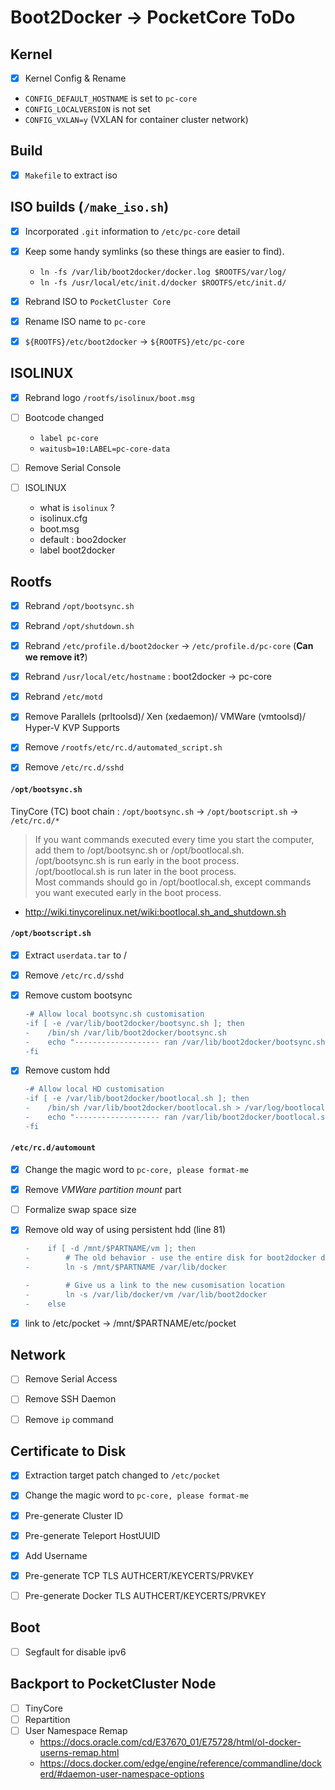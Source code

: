 # Boot2Docker -> PocketCore ToDo

## Kernel

- [x] Kernel Config & Rename
 * `CONFIG_DEFAULT_HOSTNAME` is set to `pc-core`
 * `CONFIG_LOCALVERSION` is not set
 * `CONFIG_VXLAN=y` (VXLAN for container cluster network)


## Build

- [x] `Makefile` to extract iso


## ISO builds (`/make_iso.sh`)

- [x] Incorporated `.git` information to `/etc/pc-core` detail
- [x] Keep some handy symlinks (so these things are easier to find).
  * `ln -fs /var/lib/boot2docker/docker.log $ROOTFS/var/log/`
  * `ln -fs /usr/local/etc/init.d/docker $ROOTFS/etc/init.d/`

- [x] Rebrand ISO to `PocketCluster Core`
- [x] Rename ISO name to `pc-core`
- [x] `${ROOTFS}/etc/boot2docker` -> `${ROOTFS}/etc/pc-core`


## ISOLINUX

- [x] Rebrand logo `/rootfs/isolinux/boot.msg`
- [ ] Bootcode changed

  * `label pc-core`
  * `waitusb=10:LABEL=pc-core-data`
- [ ] Remove Serial Console
- [ ] ISOLINUX

  * what is `isolinux` ?
  * isolinux.cfg
  * boot.msg
  * default : boo2docker
  * label boot2docker


## Rootfs

- [x] Rebrand `/opt/bootsync.sh`
- [x] Rebrand `/opt/shutdown.sh`
- [x] Rebrand `/etc/profile.d/boot2docker` -> `/etc/profile.d/pc-core` (**Can we remove it?**)
- [x] Rebrand `/usr/local/etc/hostname` : boot2docker -> pc-core
- [x] Rebrand `/etc/motd`

- [x] Remove Parallels (prltoolsd)/ Xen (xedaemon)/ VMWare (vmtoolsd)/ Hyper-V KVP Supports
- [x] Remove `/rootfs/etc/rc.d/automated_script.sh`
- [x] Remove `/etc/rc.d/sshd`


#### `/opt/bootsync.sh`

TinyCore (TC) boot chain : `/opt/bootsync.sh` -> `/opt/bootscript.sh` -> `/etc/rc.d/*`

> If you want commands executed every time you start the computer, add them to /opt/bootsync.sh or /opt/bootlocal.sh.  
> /opt/bootsync.sh is run early in the boot process.  
> /opt/bootlocal.sh is run later in the boot process.  
> Most commands should go in /opt/bootlocal.sh, except commands you want executed early in the boot process.  
- <http://wiki.tinycorelinux.net/wiki:bootlocal.sh_and_shutdown.sh>  


#### `/opt/bootscript.sh`

- [x] Extract `userdata.tar` to /
- [x] Remove `/etc/rc.d/sshd`
- [x] Remove custom bootsync

  ```diff
  -# Allow local bootsync.sh customisation
  -if [ -e /var/lib/boot2docker/bootsync.sh ]; then
  -    /bin/sh /var/lib/boot2docker/bootsync.sh
  -    echo "------------------- ran /var/lib/boot2docker/bootsync.sh"
  -fi
  ```
- [x] Remove custom hdd

  ```diff
  -# Allow local HD customisation
  -if [ -e /var/lib/boot2docker/bootlocal.sh ]; then
  -    /bin/sh /var/lib/boot2docker/bootlocal.sh > /var/log/bootlocal.log 2>&1 &
  -    echo "------------------- ran /var/lib/boot2docker/bootlocal.sh"
  -fi
  ```


#### `/etc/rc.d/automount`

- [x] Change the magic word to `pc-core, please format-me`
- [x] Remove _VMWare partition mount_ part
- [ ] Formalize swap space size
- [x] Remove old way of using persistent hdd (line 81)

  ```diff
  -    if [ -d /mnt/$PARTNAME/vm ]; then
  -        # The old behavior - use the entire disk for boot2docker data
  -        ln -s /mnt/$PARTNAME /var/lib/docker

  -        # Give us a link to the new cusomisation location
  -        ln -s /var/lib/docker/vm /var/lib/boot2docker
  -    else
  ```
- [x] link to /etc/pocket -> /mnt/$PARTNAME/etc/pocket


## Network

- [ ] Remove Serial Access
- [ ] Remove SSH Daemon
- [ ] Remove `ip` command


## Certificate to Disk

- [x] Extraction target patch changed to `/etc/pocket`
- [x] Change the magic word to `pc-core, please format-me`
- [x] Pre-generate Cluster ID
- [x] Pre-generate Teleport HostUUID
- [x] Add Username
- [x] Pre-generate TCP TLS AUTHCERT/KEYCERTS/PRVKEY
- [ ] Pre-generate Docker TLS AUTHCERT/KEYCERTS/PRVKEY


## Boot

- [ ] Segfault for disable ipv6


## Backport to PocketCluster Node

- [ ] TinyCore
- [ ] Repartition
- [ ] User Namespace Remap
  * <https://docs.oracle.com/cd/E37670_01/E75728/html/ol-docker-userns-remap.html>
  * <https://docs.docker.com/edge/engine/reference/commandline/dockerd/#daemon-user-namespace-options>
